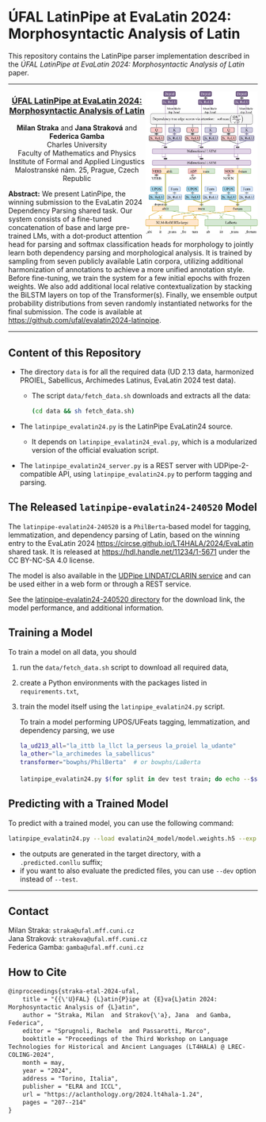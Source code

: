 # ÚFAL LatinPipe at EvaLatin 2024: Morphosyntactic Analysis of Latin

This repository contains the LatinPipe parser implementation described in
the _ÚFAL LatinPipe at EvaLatin 2024: Morphosyntactic Analysis of Latin_ paper.

---

<img src="figures/LatinPipe.svg" alt="LatinPipe Architecture" align="right" style="width: 45%">

<h3 align="center"><a href="https://aclanthology.org/2024.lt4hala-1.24/">ÚFAL LatinPipe at EvaLatin 2024: Morphosyntactic Analysis of Latin</a></h3>

<p align="center">
  <b>Milan Straka</b> and <b>Jana Straková</b> and <b>Federica Gamba</b><br>
  Charles University<br>
  Faculty of Mathematics and Physics<br>
  Institute of Formal and Applied Lingustics<br>
  Malostranské nám. 25, Prague, Czech Republic
</p>

**Abstract:** We present LatinPipe, the winning submission to the EvaLatin 2024
Dependency Parsing shared task. Our system consists of a fine-tuned
concatenation of base and large pre-trained LMs, with a dot-product attention
head for parsing and softmax classification heads for morphology to jointly
learn both dependency parsing and morphological analysis. It is trained by
sampling from seven publicly available Latin corpora, utilizing additional
harmonization of annotations to achieve a more unified annotation style. Before
fine-tuning, we train the system for a few initial epochs with frozen weights.
We also add additional local relative contextualization by stacking the BiLSTM
layers on top of the Transformer(s). Finally, we ensemble output probability
distributions from seven randomly instantiated networks for the final
submission. The code is available at <a href="https://github.com/ufal/evalatin2024-latinpipe">https://github.com/ufal/evalatin2024-latinpipe</a>.<br clear="both">

---

## Content of this Repository

- The directory `data` is for all the required data (UD 2.13 data, harmonized
  PROIEL, Sabellicus, Archimedes Latinus, EvaLatin 2024 test data).
  - The script `data/fetch_data.sh` downloads and extracts all the data:
    ```sh
    (cd data && sh fetch_data.sh)
    ```

- The `latinpipe_evalatin24.py` is the LatinPipe EvaLatin24 source.
  - It depends on `latinpipe_evalatin24_eval.py`, which is a modularized version
    of the official evaluation script.

- The `latinpipe_evalatin24_server.py` is a REST server with UDPipe-2-compatible
  API, using `latinpipe_evalatin24.py` to perform tagging and parsing.

## The Released `latinpipe-evalatin24-240520` Model

The `latinpipe-evalatin24-240520` is a `PhilBerta`-based model for tagging,
lemmatization, and dependency parsing of Latin, based on the winning entry
to the EvaLatin 2024 <https://circse.github.io/LT4HALA/2024/EvaLatin> shared
task. It is released at https://hdl.handle.net/11234/1-5671 under the CC
BY-NC-SA 4.0 license.

The model is also available in the [UDPipe LINDAT/CLARIN service](http://lindat.mff.cuni.cz/services/udpipe/)
 and can be used either in a web form or through a REST service.

See the [latinpipe-evalatin24-240520 directory](latinpipe-evalatin24-240520/) for
the download link, the model performance, and additional information.

## Training a Model

To train a model on all data, you should
1. run the `data/fetch_data.sh` script to download all required data,
2. create a Python environments with the packages listed in `requirements.txt`,
3. train the model itself using the `latinpipe_evalatin24.py` script.

   To train a model performing UPOS/UFeats tagging, lemmatization, and
   dependency parsing, we use
   ```sh
   la_ud213_all="la_ittb la_llct la_perseus la_proiel la_udante"
   la_other="la_archimedes la_sabellicus"
   transformer="bowphs/PhilBerta"  # or bowphs/LaBerta

   latinpipe_evalatin24.py $(for split in dev test train; do echo --$split; for tb in $la_ud213_all; do [ $tb-$split = la_proiel-train ] && tb=la_proielh; echo data/$tb/$tb-ud-$split.conllu; done; done) $(for tb in $la_other; do echo data/$tb/$tb-train.conllu; done) --transformers $transformer --epochs=30 --exp=evalatin24_model --subword_combination=last --epochs_frozen=10 --batch_size=64 --save_checkpoint
   ```

## Predicting with a Trained Model

To predict with a trained model, you can use the following command:
```sh
latinpipe_evalatin24.py --load evalatin24_model/model.weights.h5 --exp target_directory --test input1.conllu input2.conllu
```
- the outputs are generated in the target directory, with a `.predicted.conllu` suffix;
- if you want to also evaluate the predicted files, you can use `--dev` option instead of `--test`.

---

## Contact

Milan Straka: ``straka@ufal.mff.cuni.cz``\
Jana Straková: ``strakova@ufal.mff.cuni.cz``\
Federica Gamba: ``gamba@ufal.mff.cuni.cz``

## How to Cite

```
@inproceedings{straka-etal-2024-ufal,
    title = "{{\'U}FAL} {L}atin{P}ipe at {E}va{L}atin 2024: Morphosyntactic Analysis of {L}atin",
    author = "Straka, Milan  and Strakov{\'a}, Jana  and Gamba, Federica",
    editor = "Sprugnoli, Rachele  and Passarotti, Marco",
    booktitle = "Proceedings of the Third Workshop on Language Technologies for Historical and Ancient Languages (LT4HALA) @ LREC-COLING-2024",
    month = may,
    year = "2024",
    address = "Torino, Italia",
    publisher = "ELRA and ICCL",
    url = "https://aclanthology.org/2024.lt4hala-1.24",
    pages = "207--214"
}
```
